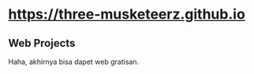 https://three-musketeerz.github.io
==========================

Web Projects
------------

Haha, akhirnya bisa dapet web gratisan.
